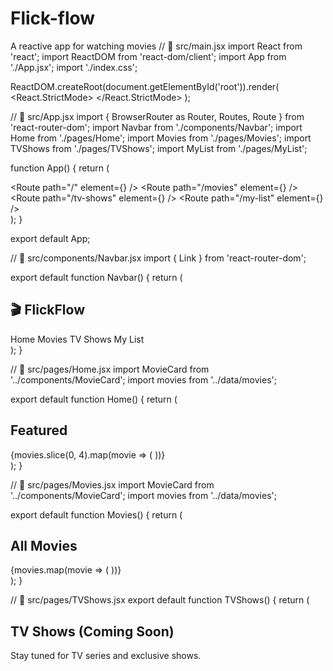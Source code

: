 # Flick-flow
A reactive app for watching movies 
// 📁 src/main.jsx import React from 'react'; import ReactDOM from 'react-dom/client'; import App from './App.jsx'; import './index.css';

ReactDOM.createRoot(document.getElementById('root')).render( <React.StrictMode> <App /> </React.StrictMode> );

// 📁 src/App.jsx import { BrowserRouter as Router, Routes, Route } from 'react-router-dom'; import Navbar from './components/Navbar'; import Home from './pages/Home'; import Movies from './pages/Movies'; import TVShows from './pages/TVShows'; import MyList from './pages/MyList';

function App() { return ( <Router> <div className="bg-black min-h-screen text-white"> <Navbar /> <Routes> <Route path="/" element={<Home />} /> <Route path="/movies" element={<Movies />} /> <Route path="/tv-shows" element={<TVShows />} /> <Route path="/my-list" element={<MyList />} /> </Routes> </div> </Router> ); }

export default App;

// 📁 src/components/Navbar.jsx import { Link } from 'react-router-dom';

export default function Navbar() { return ( <nav className="p-4 bg-gray-900 flex justify-between items-center"> <h1 className="text-2xl font-bold">🎬 FlickFlow</h1> <div className="space-x-4"> <Link to="/" className="hover:text-red-500">Home</Link> <Link to="/movies" className="hover:text-red-500">Movies</Link> <Link to="/tv-shows" className="hover:text-red-500">TV Shows</Link> <Link to="/my-list" className="hover:text-red-500">My List</Link> </div> </nav> ); }

// 📁 src/pages/Home.jsx import MovieCard from '../components/MovieCard'; import movies from '../data/movies';

export default function Home() { return ( <div className="p-4"> <h2 className="text-xl mb-4">Featured</h2> <div className="grid grid-cols-2 sm:grid-cols-3 md:grid-cols-4 gap-4"> {movies.slice(0, 4).map(movie => ( <MovieCard key={movie.id} movie={movie} /> ))} </div> </div> ); }

// 📁 src/pages/Movies.jsx import MovieCard from '../components/MovieCard'; import movies from '../data/movies';

export default function Movies() { return ( <div className="p-4"> <h2 className="text-xl mb-4">All Movies</h2> <div className="grid grid-cols-2 sm:grid-cols-3 md:grid-cols-4 gap-4"> {movies.map(movie => ( <MovieCard key={movie.id} movie={movie} /> ))} </div> </div> ); }

// 📁 src/pages/TVShows.jsx export default function TVShows() { return ( <div className="p-4"> <h2 className="text-xl mb-4">TV Shows (Coming Soon)</h2> <p className="text-gray-400">Stay tuned for TV series and exclusive shows.</p>

